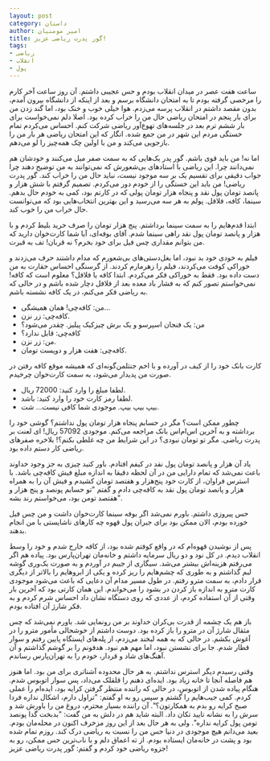 ```yaml
---
layout: post
category: داستان
author: امیر مومنیان
title: گور پدرت ریاضی عزیز!
tags:
- ریاضی
- انقلاب
- پول
---
```


ساعت هفت عصر در میدان انقلاب بودم و حس عجیبی داشتم. آن روز ساعت آخر کارم را مرخصی گرفته بودم تا به امتحان دانشگاه برسم و بعد از اینکه از دانشگاه بیرون آمدم، بدون مقصد داشتم در انقلاب پرسه می‌زدم. هوا خیلی خوب و خنک بود، اما گند زدن من برای بار پنجم در امتحان ریاضی حال من را خراب کرده بود. اصلا دلم نمی‌خواست برای بار ششم ترم بعد در جلسه‌های تهوع‌آور ریاضی شرکت کنم. احساس می‌کردم تمام خستگی مردم این شهر در من جمع شده. انگار که این امتحان ریاضی هر بار من را بازجویی می‌کند و من با اولین چک همه‌چیز را لو می‌دهم.

اما نه! من باید قوی باشم. گور پدر یک‌هایی که به سمت صفر میل می‌کنند و خودشان هم نمی‌دانند چرا. این ریاضی با استادهای بی‌شعورش که نمی‌توانند به من توضیح دهند چرا جواب دقیقی برای تقسیم یک بر سه موجود نیست، نباید حال من را خراب کند. گور پدرت ریاضی! من باید این خستگی را از خودم دور می‌کردم. تصمیم گرفتم با شش هزار و پانصد تومان پول نقد و پنجاه هزار تومان پولی که در کارتم بود، کمی به خودم حال بدهم. سینما، کافه، فلافل. پولم به هر سه می‌رسید و این بهترین انتخاب‌هایی بود که می‌توانست حال خراب من را خوب کند.

ابتدا قدم‌هایم را به سمت سینما برداشتم. پنج هزار تومان را صرف خرید بلیط کردم و با هزار و پانصد تومان پول نقد راهی سینما شدم. آقای بوفه‌ای، آیا شما کارت‌خوان دارید که من بتوانم مقداری چس فیل برای خود بخرم؟ نه قربان! تف به قبرت.

فیلم به خودی خود بد نبود، اما بغل‌دستی‌های بی‌شعورم که مدام داشتند حرف می‌زدند و خوراکی کوفت می‌کردند، فیلم را زهرمارم کردند. از گرسنگی احساس حقارت به من دست داده بود. فقط به خوراکی فکر می‌کردم. ابتدا کافه یا فلافل؟ معلوم است که کافه! نمی‌خواستم تصور کنم که به فشار باد معده بعد از فلافل دچار شده باشم و در حالی که به ریاضی فکر می‌کنم، در یک کافه نشسته باشم.

- من: کافه‌چی! همان همیشگی...
- کافه‌چی: زر نزن.
- من: یک فنجان اسپرسو و یک برش چیز‌کیک پیلیز. چقدر می‌شود؟
- کافه‌چی: قابل ندارد؟
- من: زر نزن.
- کافه‌چی: هفت هزار و دویست تومان.

کارت بانک خود را از کیف در آورده و با اخم جنتلمن‌گونه‌ای که همیشه موقع کافه رفتن در صورت من پدیدار می‌شود، به سمت کارت‌خوان چرخیدم.

- لطفا مبلغ را وارد کنید: 72000 ریال.
- لطفا رمز کارت خود را وارد کنید: باشد.
- بیپ بیپ بیپ. موجودی شما کافی نیست... شت.

چطور ممکن است؟ مگر در حسابم پنجاه هزار تومان پول نداشتم؟ گوشی خود را برداشته و به آخرین اس‌ام‌اس بانک مراجعه می‌کنم. موجودی 57092 ریال! ای لعنت بر پدرت ریاضی. مگر تو تومان نبودی؟ در این شرایط من چه غلطی بکنم؟! بلاخره صفرهای ریاضی کار دستم داده بود.

یاد آن هزار و پانصد تومان پول نقد در کیفم افتادم. باور کنید چیزی به جز وجود خداوند باعث نمی‌شد که تمام دارایی من در آن لحظه دقیقا به اندازه مبلغ فیش کافه‌چی باشد.
با استرس فراوان، از کارت خود پنج‌هزار و هفتصد تومان کشیدم و فیش آن را به همراه هزار و پانصد تومان پول نقد به کافه‌چی دادم و گفتم "تو حسابم پونصد و پنج هزار و هفتصد تومن بود، می‌خواستم رند بشه".

حس پیروزی داشتم. باورم نمی‌شد اگر بوفه سینما کارت‌خوان داشت و من چس فیل خورده بودم، الان ممکن بود برای جبران پول قهوه چه کارهای ناشایستی با من انجام بدهند.

پس از نوشیدن قهوه‌ام که در واقع کوفتم شده بود، از کافه خارج شدم و خود را وسط انقلاب دیدم. در کل نود و دو ریال سرمایه داشتم و خانه‌مان تهران‌پارس بود. پیاده هم اگر می‌رفتم هزینه‌اش بیشتر می‌شد. سیگاری از جیبم در آوردم و به صورت یک‌وری گوشه لبم گذاشتم و به طوری که چشم‌هایم را ریز کرده و یکی از ابروهایم را بالاتر از دیگری قرار دادم، به سمت مترو رفتم. در طول مسیر مدام آن دعایی که باعث می‌شود موجودی کارت مترو به اندازه باز کردن در بشود را می‌خواندم. این همان کارتی بود که آخرین بار وقتی از آن استفاده کردم، از عددی که روی دستگاه نشان داد احساس شرم کردم و به فکر شارژ آن افتاده بودم.

باز هم یک چشمه از قدرت بی‌کران خداوند بر من رونمایی شد. باورم نمی‌شد که چس مثقال شارژ آن در مترو را باز کرده بود. دوست داشتم از خوشحالی مأمور مترو را در آغوش بکشم. در حالی که به همه لبخند می‌زدم، از پله‌های ایستگاه پایین رفتم و سوار قطار شدم. جا برای نشستن نبود، اما مهم هم نبود. هدفونم را بر گوشم گذاشتم و آن آهنگ‌های شاد و قردار، خودم را به تهران‌پارس رساندم.

وقتی رسیدم دیگر استرس نداشتم. به هر حال محدوده آشناتری برای من بود. اما هنوز هم فاصله آنجا تا خانه زیاد بود. ایده‌ای ذهنم را قلقلک می‌داد، پس سوار اتوبوس شدم. هنگام پیاده شدن از اتوبوس، در حالی که راننده منتظر گرفتن کرایه بود، ایده‌ام را عملی کردم. کمی جیب‌هایم را گشتم و سپس رو به او گفتم: "تراول دارم، اشکال نداره فردا صبح کرایه رو بدم به همکارتون؟". آن راننده بسیار محترم، دروغ من را باورش شد و سرش را به نشانه تایید تکان داد. البته شاید هم در دلش به من گفت: "بدبخت گدا پونصد تومن پول کرایه نداره". ولی به هر حال بعد از این روز مزخرف اکنون در محله‌مان بودم. بعید می‌دانم هیچ موجودی در دنیا حس من را نسبت به ریاضی درک کند. روزم تمام شده بود و پشت در خانه‌مان ایستاده بودم. از ته اعماق دلم و با ناب‌ترین حس ممکن، رو به جزوه ریاضی خود کردم و گفتم: گور پدرت ریاضی عزیز!